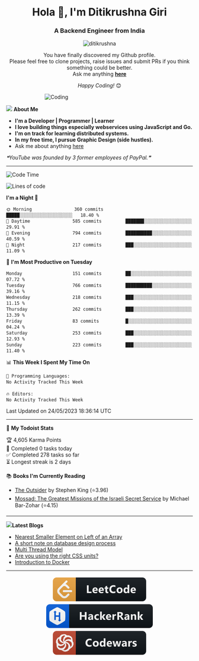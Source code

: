 <h1 align="center">Hola 👋, I'm Ditikrushna Giri</h1>
<h3 align="center">A Backend Engineer from India</h3>
 <p align="center"> <img src="https://komarev.com/ghpvc/?username=ditikrushna" alt="ditikrushna" /> </p>

<div align="center">
You have finally discovered my Github profile. <br>
Please feel free to clone projects, raise issues and submit PRs if you think something could be better. <br>
Ask me anything <a href="https://github.com/ditikrushna/ditikrushna/issues/new"><b>here</b></a><br>

<i>Happy Coding!</i> 😊
</div>

<img align="right" alt="Coding" width="400" src="https://media.giphy.com/media/Y4ak9Ki2GZCbJxAnJD/giphy.gif">

</br>

<img src="https://media.giphy.com/media/WUlplcMpOCEmTGBtBW/giphy.gif" width="30"> **About Me**

- **I'm a Developer | Programmer | Learner**<br/>   
- **I love building things especially webservices using JavaScript and Go.** <br/>
- **I'm on track for learning distributed systems.** <br/>
- **In my free time, I pursue Graphic Design (side hustles).** <br/>
- Ask me about anything [here](https://github.com/ditikrushna/ditikrushna/issues/new)<br/> 

<!--STARTS_HERE_QUOTE_README-->
<i>❝YouTube was founded by 3 former employees of PayPal.❞</i>
<!--ENDS_HERE_QUOTE_README-->
 
---

<!--START_SECTION:waka-->
![Code Time](http://img.shields.io/badge/Code%20Time-793%20hrs%2011%20mins-blue)

![Lines of code](https://img.shields.io/badge/From%20Hello%20World%20I%27ve%20Written-430.9%20thousand%20lines%20of%20code-blue)

**I'm a Night 🦉** 

```text
🌞 Morning                360 commits         █████░░░░░░░░░░░░░░░░░░░░   18.40 % 
🌆 Daytime                585 commits         ███████░░░░░░░░░░░░░░░░░░   29.91 % 
🌃 Evening                794 commits         ██████████░░░░░░░░░░░░░░░   40.59 % 
🌙 Night                  217 commits         ███░░░░░░░░░░░░░░░░░░░░░░   11.09 % 
```
📅 **I'm Most Productive on Tuesday** 

```text
Monday                   151 commits         ██░░░░░░░░░░░░░░░░░░░░░░░   07.72 % 
Tuesday                  766 commits         ██████████░░░░░░░░░░░░░░░   39.16 % 
Wednesday                218 commits         ███░░░░░░░░░░░░░░░░░░░░░░   11.15 % 
Thursday                 262 commits         ███░░░░░░░░░░░░░░░░░░░░░░   13.39 % 
Friday                   83 commits          █░░░░░░░░░░░░░░░░░░░░░░░░   04.24 % 
Saturday                 253 commits         ███░░░░░░░░░░░░░░░░░░░░░░   12.93 % 
Sunday                   223 commits         ███░░░░░░░░░░░░░░░░░░░░░░   11.40 % 
```


📊 **This Week I Spent My Time On** 

```text
💬 Programming Languages: 
No Activity Tracked This Week

🔥 Editors: 
No Activity Tracked This Week
```


 Last Updated on 24/05/2023 18:36:14 UTC
<!--END_SECTION:waka-->

---


🚧 **My Todoist Stats**

<!-- TODO-IST:START -->
🏆  4,605 Karma Points           
🌸  Completed 0 tasks today           
✅  Completed 278 tasks so far           
⏳  Longest streak is 2 days
<!-- TODO-IST:END -->

📚 **Books I'm Currently Reading**
<!-- GOODREADS-LIST:START -->
- [The Outsider](https://www.goodreads.com/review/show/2630769767?utm_medium=api&utm_source=rss) by Stephen King (⭐️3.96)
- [Mossad: The Greatest Missions of the Israeli Secret Service](https://www.goodreads.com/review/show/4247486021?utm_medium=api&utm_source=rss) by Michael Bar-Zohar (⭐️4.15)
<!-- GOODREADS-LIST:END -->

---


<img src="http://www.netanimations.net/livres-13.gif" width="40">**Latest Blogs** 

<!-- BLOG-POST-LIST:START -->
- [Nearest Smaller Element on Left  of an Array](https://dev.to/ditikrushna/nearest-smaller-element-on-left-of-an-array-h53)
- [A short note on database design process](https://dev.to/ditikrushna/short-note-on-database-design-process-1bh1)
- [Multi Thread Model](https://dev.to/ditikrushna/multi-thread-model-5gn0)
- [Are you using the right CSS units?](https://dev.to/ditikrushna/are-you-using-the-right-css-units-25ee)
- [Introduction to Docker](https://dev.to/ditikrushna/introduction-to-docker-2b2)
<!-- BLOG-POST-LIST:END -->

--- 

<p align="center">
  <a href="https://leetcode.com/user2917t/">
    <img src="https://raw.githubusercontent.com/AbhishekMaira10/AbhishekMaira10/master/Resources/svg/leetcode.svg" alt="leetcode" style="vertical-align:top; margin:4px">
  </a>

  <a href="https://www.hackerrank.com/diticuo062">
    <img src="https://raw.githubusercontent.com/AbhishekMaira10/AbhishekMaira10/master/Resources/svg/hackerrank.svg" alt="hackerrank" style="vertical-align:top; margin:4px">
  </a>
  
  <a href="https://www.codewars.com/users/ditikrushna">
    <img src="https://raw.githubusercontent.com/AbhishekMaira10/AbhishekMaira10/master/Resources/svg/codewars.svg" alt="codewars" style="vertical-align:top; margin:4px">
  </a> 
</p>



<!--
 <img align="right" alt="Coding" width="400" src="https://media.giphy.com/media/3bgcPpDaikspxiUHlH/giphy.gif">


<img src="https://media.giphy.com/media/LnQjpWaON8nhr21vNW/giphy.gif" width="60"> <em><b><span align='center'>I love connecting with different people</b> so if you want to say <b>hi, I'll be happy to meet you more!</b> :)</em></span>

--- 


<p align="center">
  <a href="https://leetcode.com/user2917t/">
    <img src="https://raw.githubusercontent.com/AbhishekMaira10/AbhishekMaira10/master/Resources/svg/leetcode.svg" alt="leetcode" style="vertical-align:top; margin:4px">
  </a>

  <a href="https://www.hackerrank.com/diticuo062">
    <img src="https://raw.githubusercontent.com/AbhishekMaira10/AbhishekMaira10/master/Resources/svg/hackerrank.svg" alt="hackerrank" style="vertical-align:top; margin:4px">
  </a>
  
  <a href="https://www.codewars.com/users/ditikrushna">
    <img src="https://raw.githubusercontent.com/AbhishekMaira10/AbhishekMaira10/master/Resources/svg/codewars.svg" alt="codewars" style="vertical-align:top; margin:4px">
  </a> 
</p>
-->




